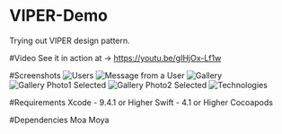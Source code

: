 # VIPER-Demo
Trying out VIPER design pattern.


#Video
See it in action at -> https://youtu.be/gIHjOx-Lf1w


#Screenshots
![Users](https://github.com/Tarunp123/VIPER-Demo/blob/master/Screenshots/screenshot1.png)
![Message from a User](https://github.com/Tarunp123/VIPER-Demo/blob/master/Screenshots/screenshot2.png)
![Gallery](https://github.com/Tarunp123/VIPER-Demo/blob/master/Screenshots/screenshot3.png)
![Gallery Photo1 Selected](https://github.com/Tarunp123/VIPER-Demo/blob/master/Screenshots/screenshot4.png)
![Gallery Photo2 Selected](https://github.com/Tarunp123/VIPER-Demo/blob/master/Screenshots/screenshot5.png)
![Technologies](https://github.com/Tarunp123/VIPER-Demo/blob/master/Screenshots/screenshot6.png)


#Requirements
Xcode - 9.4.1 or Higher
Swift - 4.1 or Higher
Cocoapods


#Dependencies
Moa
Moya